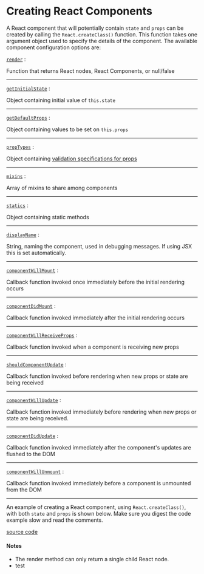# Creating React Components

A React component that will potentially contain `state` and `props` can be created by calling the `React.createClass()` function. This function takes one argument object used to specify the details of the component. The available component configuration options are:

[`render`](http://facebook.github.io/react/docs/component-specs.html#render) :

Function that returns React nodes, React Components, or null/false
***
[`getInitialState`](http://facebook.github.io/react/docs/component-specs.html#getinitialstate) :

Object containing initial value of `this.state`
***
[`getDefaultProps`](http://facebook.github.io/react/docs/component-specs.html#getdefaultprops)
 :

 Object containing values to be set on `this.props`
***
[`propTypes`](http://facebook.github.io/react/docs/component-specs.html#proptypes) :

Object containing [validation specifications for props](http://facebook.github.io/react/docs/reusable-components.html#prop-validation)
***
[`mixins`](http://facebook.github.io/react/docs/component-specs.html#mixins) :

Array of mixins to share among components
***
[`statics`](http://facebook.github.io/react/docs/component-specs.html#statics) :

Object containing static methods
***
[`displayName`](http://facebook.github.io/react/docs/component-specs.html#displayname) :

String, naming the component, used in debugging messages. If using JSX this is set automatically.
***
[`componentWillMount`](http://facebook.github.io/react/docs/component-specs.html#displayname) :

Callback function invoked once immediately before the initial rendering occurs
***
[`componentDidMount`](http://facebook.github.io/react/docs/component-specs.html#mounting-componentdidmount) :

Callback function invoked immediately after the initial rendering occurs
***
[`componentWillReceiveProps`](http://facebook.github.io/react/docs/component-specs.html#updating-componentwillreceiveprops) :

Callback function invoked when a component is receiving new props
***
[`shouldComponentUpdate`](http://facebook.github.io/react/docs/component-specs.html#updating-shouldcomponentupdate) :

Callback function invoked before rendering when new props or state are being received
***
[`componentWillUpdate`](http://facebook.github.io/react/docs/component-specs.html#updating-componentwillupdate) :

Callback function invoked immediately before rendering when new props or state are being received.
***
[`componentDidUpdate`](http://facebook.github.io/react/docs/component-specs.html#updating-componentdidupdate) :

Callback function invoked immediately after the component's updates are flushed to the DOM
***
[`componentWillUnmount`](http://facebook.github.io/react/docs/component-specs.html#unmounting-componentwillunmount) :

Callback function invoked immediately before a component is unmounted from the DOM
***

An example of creating a React component, using `React.createClass()`, with both `state` and `props` is shown below. Make sure you digest the code example slow and read the comments.

[source code](https://jsfiddle.net/12u58fjb/#tabs=js,result,html,resources)

#### Notes

* The render method can only return a single child React node.
* test
